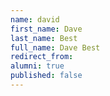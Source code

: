 ```yaml
---
name: david
first_name: Dave
last_name: Best
full_name: Dave Best
redirect_from:
alumni: true
published: false
---
```


